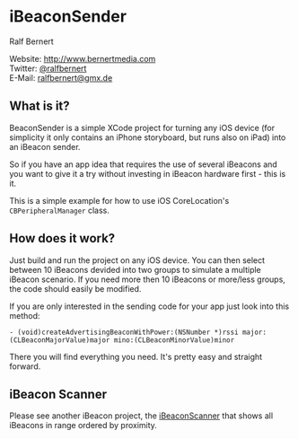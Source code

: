 # iBeaconSender

Ralf Bernert

Website: http://www.bernertmedia.com  
Twitter: [@ralfbernert](http://twitter.com/ralfbernert)  
E-Mail: ralfbernert@gmx.de   


## What is it?
BeaconSender is a simple XCode project for turning any iOS device (for simplicity it only contains an iPhone storyboard, but runs also on iPad) into an iBeacon sender. 
 
So if you have an app idea that requires the use of several iBeacons and you want to give it a try without investing in iBeacon hardware first - this is it.

This is a simple example for how to use iOS CoreLocation's `CBPeripheralManager` class.


## How does it work?

Just build and run the project on any iOS device. You can then select between 10 iBeacons devided into two groups to simulate a multiple iBeacon scenario. If you need more then 10 iBeacons or more/less groups, the code should easily be modified. 

If you are only interested in the sending code for your app just look into this method:
``` obj-c
- (void)createAdvertisingBeaconWithPower:(NSNumber *)rssi major:(CLBeaconMajorValue)major mino:(CLBeaconMinorValue)minor
```
There you will find everything you need. It's pretty easy and straight forward.


## iBeacon Scanner
Please see another iBeacon project, the [iBeaconScanner](https://github.com/ralfbernert/iBeaconScanner) that shows all iBeacons in range ordered by proximity.